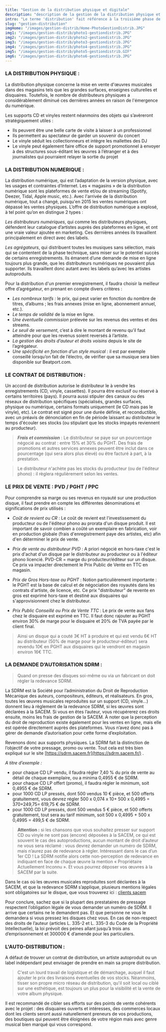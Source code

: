 ```yaml
---
title: "Gestion de la distribution physique et digitale"
description: "description de la gestion de la distribution physique et digitale"
intro: "Le terme 'distribution' fait référence à la troisième phase de production d'un enregistrement, qu'il s'agisse d'un album, d'un Ep ou d'un maxi. Cette phase englobe la commercialisation du produit à l'intention des consommateurs potentiels."
slug: "gestion-distribution"
imgHome: "/images/gestion-distrib/Home-PhotoGestionDistrib.JPG"
img1: "/images/gestion-distrib/photo1-gestiondistrib.JPG"
img2: "/images/gestion-distrib/photo2-gestiondistrib.JPG"
img3: "/images/gestion-distrib/photo3-gestiondistrib.JPG"
img4: "/images/gestion-distrib/photo4-gestiondistrib.JPG"
img5: "/images/gestion-distrib/photo5-gestiondistrib.GIF"
img6: "/images/gestion-distrib/photo6-gestiondistrib.JPG"
---
```


<!-- section:start -->

### **LA DISTRIBUTION PHYSIQUE :**

La distribution physique concerne la mise en vente d'œuvres musicales dans des magasins tels que les grandes surfaces, enseignes culturelles et disquaires. Toutefois, le nombre de distributeurs physiques a considérablement diminué ces dernières années en raison de l'émergence du numérique.

Les supports CD et vinyles restent néanmoins des objets qui s’avèreront stratégiquement utiles :

- Ils peuvent être une belle carte de visite à laisser à un professionnel
- Ils permettent au spectateur de garder un souvenir du concert
- Le vinyle séduit les collectionneurs et intègre les mallettes des DJ
- Le vinyle peut également faire office de support promotionnel à envoyer à des structures sous-éditant les œuvres à l’étranger et à des journalistes qui pourraient relayer la sortie du projet

<!-- section:end -->
<!-- section:start -->

### **LA DISTRIBUTION NUMERIQUE :**

La distribution numérique, qui est l’adaptation de la version physique, avec les usages et contraintes d’Internet. Les « magasins » de la distribution numérique sont les plateformes de vente et/ou de streaming (Spotify, Deezer, Tidal, Apple music, etc.). Avec l'arrivée de la distribution numérique, tout a changé, puisqu'en 2015 les ventes numériques ont dépassé les ventes physiques. L’offre de distribution numérique a explosé, à tel point qu’on en distingue 2 types :

_Les distributeurs numériques_, qui comme les distributeurs physiques, défendent leur catalogue d’artistes auprès des plateformes en ligne, et ont une vraie valeur ajoutée en marketing. Ces dernières années ils travaillent principalement en direct avec des labels.

_Les agrégateurs_, qui distribuent toutes les musiques sans sélection, mais qui se contentent de la phase technique, sans miser sur le potentiel succès de certains enregistrements. Ils émanent d’une demande de mise en ligne toujours plus grande, que les distributeurs numériques ne pouvaient plus supporter. Ils travaillent donc autant avec les labels qu’avec les artistes autoproduits.

Pour la distribution d'un premier enregistrement, il faudra choisir la meilleur offre d’agrégateur, en prenant en compte divers critères :

- _Les nombreux tarifs :_ le prix, qui peut varier en fonction du nombre de titres, d’albums ; les frais annexes (mise en ligne, abonnement annuel, etc.).
- _Le temps de validité_ de la mise en ligne.
- _Une éventuelle commission_ prélevée sur les revenus des ventes et des streams.
- _Le seuil de versement_, c’est à dire le montant de revenu qu’il faut atteindre pour que les revenus soient reversés à l’artiste.
- _La gestion des droits d’auteur et droits voisins_ depuis le site de l’agrégateur.
- _Une spécificité en fonction d’un style musical :_ il est par exemple conseillé lorsqu’on fait de l’électro, de vérifier que sa musique sera bien disponible sur Beatport.com.

<!-- section:end -->
<!-- section:start -->

### **LE CONTRAT DE DISTRIBUTION :**

Un accord de distribution autorise le distributeur le à vendre les enregistrements (CD, vinyle, cassettes).
Il pourra être exclusif ou réservé à certains territoires (pays). Il pourra aussi stipuler des canaux ou des réseaux de distribution spécifiques (spécialisés, grandes surfaces, physique ou numérique, certains formats uniquement (le CD mais pas le vinyle), etc).
Le contrat est signé pour une durée définie, et reconductible, avec un préavis de dénonciation en fin de période laissant au distributeur le temps d'écouler ses stocks (ou stipulant que les stocks impayés reviennent au producteur).

> **_Frais et commission_** : Le distributeur se paye sur un pourcentage négocié au contrat : entre 15% et 30% du PGHT. Des frais de promotions et autres services annexes peuvent être inclut dans ce pourcentage (qui sera alors plus élevé) ou être facturé à part, à la prestation.

> Le distributeur n'achète pas les stocks du producteur (ou de l'éditeur phono) : il règlera régulièrement selon les ventes.

<!-- section:end -->
<!-- section:start -->

### **LE PRIX DE VENTE : PVD / PGHT / PPC**

Pour comprendre sa marge ou ses revenus en royauté sur une production disque, il faut prendre en compte les différentes dénominations et significations de prix utilisés :

- _Coût de revient ou CR_ :
  Le coût de revient est l'investissement du producteur ou de l'éditeur phono au prorata d'un disque produit. Il est important de savoir combien a coûté un exemplaire en fabrication, voir en production globale (frais d'enregistrement paye des artistes, etc) afin d'en déterminer le prix de vente.

- _Prix de vente au distributeur PVD_ :
  A priori négocié en hors-taxe c'est le prix d'achat d'un disque par le distributeur au producteur ou à l'éditeur phono licencié. PVD-CR = marge du producteur/éditeur sur un disque. Ce prix va impacter directement le Prix Public de Vente en TTC en magasin.

- _Prix de Gros Hors-taxe ou PGHT_ :
  Notion particulièrement importante : le PGHT est la base de calcul et de négociation des royautés dans les contrats d'artiste, de licence, etc. Ce prix "distributeur" de revente en gros est exprimé hors-taxe et destiné aux disquaires qui s'approvisionnent chez le distributeur.

- _Prix Public Conseillé ou Prix de Vente TTC_ :
  Le prix de vente aux fans chez le disquaire est exprimé en TTC. Il faut donc rajouter au PGHT environ 30% de marge pour le disquaire et 20% de TVA payée par le client final.

> Ainsi un disque qui a couté 3€ HT à produire et qui est vendu 6€ HT au distributeur (50% de marge pour le producteur-éditeur) sera revendu 10€ en PGHT aux disquaires qui le vendront en magasin environ 16€ TTC.

<!-- section:end -->
<!-- section:start -->

### **LA DEMANDE D’AUTORISATION SDRM :**

> Quand on presse des disques soi-même ou via un fabricant on doit régler la redevance SDRM.

La SDRM est la Société pour l’administration du Droit de Reproduction Mécanique des auteurs, compositeurs, éditeurs, et réalisateurs. En gros, toutes les œuvres musicales reproduites sur un support (CD, vinyle…) donnent lieu à règlement de la redevance SDRM, si les œuvres sont déclarées à la SACEM. Si vous en êtes l’auteur, vous récupérerez ces droits ensuite, moins les frais de gestion de la SACEM.
À noter que la perception du droit de reproduction existe également pour les ventes en ligne, mais elle est opérée directement auprès des plateformes. Vous n’avez donc pas à gérer de demande d’autorisation pour cette forme d’exploitation.

Revenons donc aux supports physiques. La SDRM fait la distinction de l’objectif de votre pressage, promo ou vente. Tout cela est très bien expliqué sur le site [https://sdrm.sacem.fr](https://sdrm.sacem.fr/) .

_A titre d’exemple :_

- pour chaque CD LP vendu, il faudra régler 7,40 % du prix de vente au détail de chaque exemplaire, ou a minima 0,4955 € de SDRM.
- pour chaque CD LP offert (promo), il faudra régler le minimum, soit 0,4955 € de SDRM.
- pour 1000 CD LP pressés, dont 500 vendus 10 € pièce, et 500 offerts gratuitement, vous devrez régler 500 x 0,074 x 10+ 500 x 0,4995 = 370+249,75= 619,75 € de SDRM.
- pour 1000 CD LP pressés, dont 500 vendus 5 € pièce, et 500 offerts gratuitement, tout sera au tarif minimum, soit 500 x 0,4995 + 500 x 0,4995 = 499,5 € de SDRM.

> **Attention :** si les chansons que vous souhaitez presser sur support CD ou vinyle ne sont pas (encore) déposées à la SACEM, ce qui est souvent le cas des autoproductions, aucun montant de droit d’auteur ne vous sera réclamé : vous devrez demander un numéro de SDRM, mais n’aurez pas de redevance à régler. Intéressant dans le cas d’un 1er CD ! La SDRM notifie alors cette non-perception de redevance en indiquant en face de chaque œuvre la mention « Propriétaire Actuellement Inconnu ». Et vous pourrez déposer vos œuvres à la SACEM par la suite.

Dans le cas où les œuvres musicales reproduites sont déclarées à la SACEM, et que la redevance SDRM s’applique, plusieurs mentions légales sont obligatoires sur le disque, que vous trouverez ici : [clients sacem](https://clients.sacem.fr/autorisations/production-de-disque-opo)

Pour conclure, sachez que si la plupart des prestataires de pressage respectent l’obligation légale de vous demander un numéro de SDRM. Il arrive que certains ne le demandent pas. Et que personne ne vous le demandera si vous pressez les disques chez vous. En cas de non-respect des droits de l’auteur (articles L. 335-2 et L. 335-3 du Code de la Propriété Intellectuelle), la loi prévoit des peines allant jusqu’à trois ans d’emprisonnement et 300000 € d’amende pour les particuliers.

<!-- section:end -->
<!-- section:start -->

### **L'AUTO-DISTRIBUTION :**

A défaut de trouver un contrat de distribution, un artiste autoproduit ou un label indépendant peut envisager de prendre en main sa propre distribution.

> C'est un lourd travail de logistique et de démarchage, auquel il faut ajouter le prix des livraisons éventuelles de vos stocks. Néanmoins, tisser son propre micro réseau de distribution, qu'il soit local ou ciblé sur une esthétique, est toujours un plus pour la visibilité et la vente de votre album physique.

Il est recommandé de cibler ses efforts sur des points de vente cohérents avec le projet : des disquaires ouverts et intéresses, des commerces locaux dont les clients seront aussi naturellement preneurs de vos productions, des boutiques qui peuvent être éloignées de votre région mais avec genre musical bien marqué qui vous correspond.

